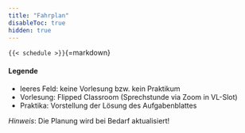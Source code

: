 ```yaml
---
title: "Fahrplan"
disableToc: true
hidden: true
---
```



`{{< schedule >}}`{=markdown}


#### Legende

*   leeres Feld: keine Vorlesung bzw. kein Praktikum
*   Vorlesung: Flipped Classroom (Sprechstunde via Zoom in VL-Slot)
*   Praktika: Vorstellung der Lösung des Aufgabenblattes

*Hinweis*: Die Planung wird bei Bedarf aktualisiert!
